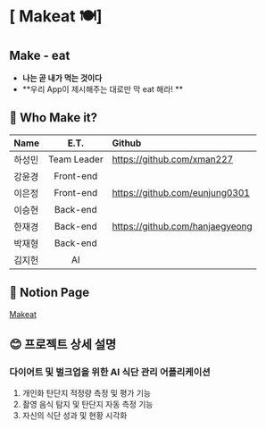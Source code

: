 # [ Makeat 🍽️]

## Make - eat
- **나는 곧 내가 먹는 것이다**
- **우리 App이 제시해주는 대로만 막 eat 해라! **

## 🤔 Who Make it?

| Name  |E.T.|Github  |
| :------------ |:---------------:| :-----|
| 하성민      |Team Leader |https://github.com/xman227 |
| 강윤경      |Front-end| |
| 이은정      |Front-end|https://github.com/eunjung0301 |
| 이승현      |Back-end|  |
| 한재경      |Back-end|https://github.com/hanjaegyeong|
| 박재형      |Back-end|  |
| 김지헌      |AI |  |

## 📃 Notion Page
[Makeat](https://www.notion.so/54ef303914d8436087b72f218d79045c)

## 😊 프로젝트 상세 설명

### 다이어트 및 벌크업을 위한 AI 식단 관리 어플리케이션  
1. 개인화 탄단지 적정량 측정 및 평가 기능  
2. 촬영 음식 탐지 및 탄단지 자동 측정 기능  
3. 자신의 식단 성과 및 현황 시각화  



